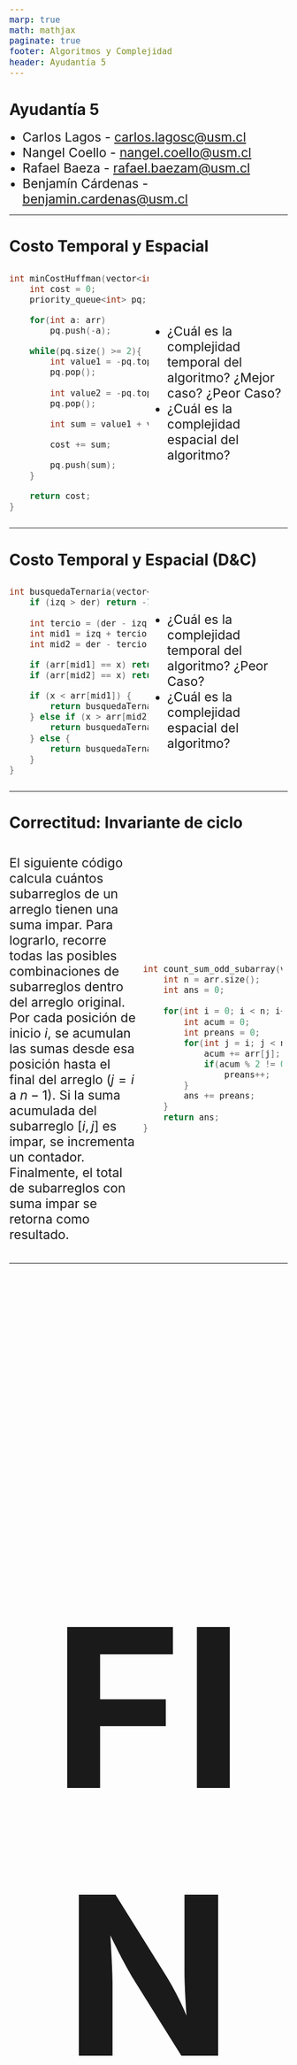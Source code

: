 ```yaml
---
marp: true
math: mathjax
paginate: true
footer: Algoritmos y Complejidad
header: Ayudantía 5
---
```


<!-- _class: title -->
# Ayudantía 5
- Carlos Lagos - carlos.lagosc@usm.cl  
- Nangel Coello - nangel.coello@usm.cl  
- Rafael Baeza - rafael.baezam@usm.cl  
- Benjamín Cárdenas - benjamin.cardenas@usm.cl 

---

<style scoped>
    p,li{
        font-size:23px;
    }
    pre{
        font-size:18px;
    }
</style>


# Costo Temporal y Espacial

<div style="display:flex; justify-content: center;">


<div style="width:50%;">

<!-- 
    Temporal: O(nlog(n))
    Memoria: O(n)
-->

```c++
int minCostHuffman(vector<int> arr){
    int cost = 0;
    priority_queue<int> pq;

    for(int a: arr)
        pq.push(-a);

    while(pq.size() >= 2){
        int value1 = -pq.top();
        pq.pop();

        int value2 = -pq.top();
        pq.pop();

        int sum = value1 + value2;

        cost += sum;

        pq.push(sum);
    }

    return cost;
}
```

</div>

<div style="width:50%; display: flex; justify-content: center;flex-direction:column; padding:10px;">

- ¿Cuál es la complejidad temporal del algoritmo? ¿Mejor caso? ¿Peor Caso?
- ¿Cuál es la complejidad espacial del algoritmo?

</div>

</div>


---

<style scoped>
    p,li{
        font-size:23px;
    }
    pre{
        font-size:18px;
    }
</style>

# Costo Temporal y Espacial (D&C)


<div style="display:flex; justify-content: center;">


<div style="width:50%;">

<!-- 
    T(n) = T(n/3) + O(1)
    Temporal: O(log(n))
    Memoria: O(log(n)) (stack)
-->

```c++
int busquedaTernaria(vector<int> &arr, int x, int izq, int der) {
    if (izq > der) return -1;

    int tercio = (der - izq) / 3;
    int mid1 = izq + tercio;
    int mid2 = der - tercio;

    if (arr[mid1] == x) return mid1;
    if (arr[mid2] == x) return mid2;

    if (x < arr[mid1]) {
        return busquedaTernaria(arr, x, izq, mid1 - 1);
    } else if (x > arr[mid2]) {
        return busquedaTernaria(arr, x, mid2 + 1, der);
    } else {
        return busquedaTernaria(arr, x, mid1 + 1, mid2 - 1);
    }
}
```

</div>

<div style="width:50%; display: flex; justify-content: center;flex-direction:column; padding:10px;">

- ¿Cuál es la complejidad temporal del algoritmo? ¿Peor Caso?
- ¿Cuál es la complejidad espacial del algoritmo?

</div>

</div>

---

<style scoped>
    p,li{
        font-size:23px;
    }
    pre{
        font-size:18px;
    }
</style>

# Correctitud: Invariante de ciclo

<div style="display:flex; justify-content: center;">


<div style="width:50%;">

El siguiente código calcula cuántos subarreglos de un arreglo tienen una suma impar. Para lograrlo, recorre todas las posibles combinaciones de subarreglos dentro del arreglo original. Por cada posición de inicio $i$, se acumulan las sumas desde esa posición hasta el final del arreglo ($j = i$ a $n - 1$). Si la suma acumulada del subarreglo $[i, j]$ es impar, se incrementa un contador. Finalmente, el total de subarreglos con suma impar se retorna como resultado.  

</div>

<div style="width:50%; display: flex; justify-content: center;flex-direction:column; padding:10px;">

```c++
int count_sum_odd_subarray(vector<int> arr){
    int n = arr.size();
    int ans = 0;
    
    for(int i = 0; i < n; i++){
        int acum = 0;
        int preans = 0;
        for(int j = i; j < n; j++){
            acum += arr[j];
            if(acum % 2 != 0)
                preans++; 
        }
        ans += preans;
    }
    return ans;
}
```

</div>

</div>

---

<div align="center">
<h2 style="font-size:400px;">FIN</h2>
</div>